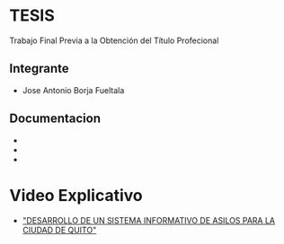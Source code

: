 
# TESIS

Trabajo Final Previa a la Obtención del Título Profecional

## Integrante

- Jose Antonio Borja Fueltala
      
   
## Documentacion
-
-
-   

# Video Explicativo

 - ["DESARROLLO DE UN SISTEMA INFORMATIVO DE ASILOS PARA LA CIUDAD DE QUITO"](https://www.youtube.com/watch?v=tRFaw7VKTEM)
